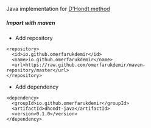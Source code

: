 Java implementation for [D'Hondt method](https://en.wikipedia.org/wiki/D%27Hondt_method)
##### Import with maven
* Add repository
```
<repository>
  <id>io.github.omerfarukdemir</id>
  <name>io.github.omerfarukdemir</name>
  <url>https://raw.github.com/omerfarukdemir/maven-repository/master</url>
</repository>
```
* Add dependency
```
<dependency>
  <groupId>io.github.omerfarukdemir</groupId>
  <artifactId>dhondt-java</artifactId>
  <version>0.1.0</version>
</dependency>
```
